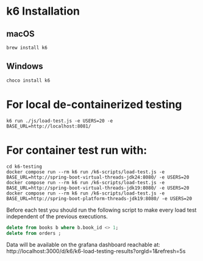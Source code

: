 # k6 Installation

## macOS
```shell
brew install k6
```

## Windows
```shell
choco install k6
```

# For local de-containerized testing

```shell
k6 run ./js/load-test.js -e USERS=20 -e BASE_URL=http://localhost:8081/
```

# For container test run with:

```shell
cd k6-testing
docker compose run --rm k6 run /k6-scripts/load-test.js -e BASE_URL=http://spring-boot-virtual-threads-jdk24:8080/ -e USERS=20
docker compose run --rm k6 run /k6-scripts/load-test.js -e BASE_URL=http://spring-boot-virtual-threads-jdk19:8080/ -e USERS=20
docker compose run --rm k6 run /k6-scripts/load-test.js -e BASE_URL=http://spring-boot-platform-threads-jdk19:8080/ -e USERS=20
```

Before each test you should run the following script to make every load test independent of the previous executions.

```sql
delete from books b where b.book_id <> 1;
delete from orders ;
```

Data will be available on the grafana dashboard reachable
at: http://localhost:3000/d/k6/k6-load-testing-results?orgId=1&refresh=5s
